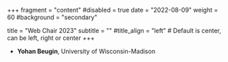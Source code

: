 +++
fragment = "content"
#disabled = true
date = "2022-08-09"
weight = 60
#background = "secondary"

title = "Web Chair 2023"
subtitle = ""
#title_align = "left" # Default is center, can be left,  right or center
+++

- **Yohan Beugin**, University of Wisconsin-Madison